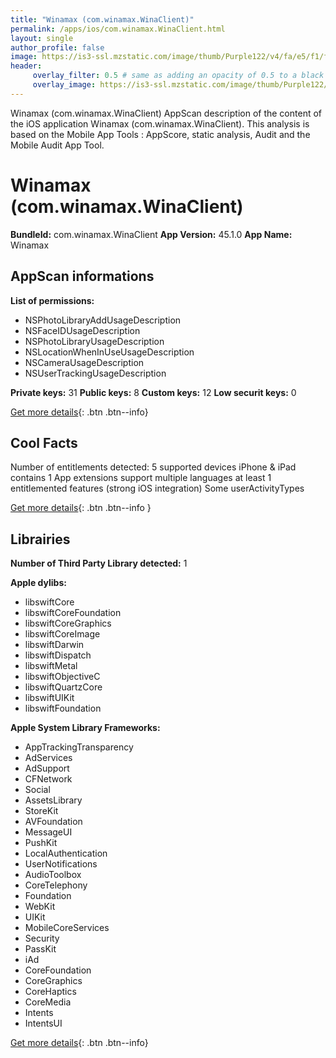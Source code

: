 ```yaml
---
title: "Winamax (com.winamax.WinaClient)"
permalink: /apps/ios/com.winamax.WinaClient.html
layout: single
author_profile: false
image: https://is3-ssl.mzstatic.com/image/thumb/Purple122/v4/fa/e5/f1/fae5f184-f257-e348-c2ab-89ed93a0e56a/AppIcon-1x_U007emarketing-9-0-0-0-0-85-220.png/512x512bb.jpg
header: 
     overlay_filter: 0.5 # same as adding an opacity of 0.5 to a black background
     overlay_image: https://is3-ssl.mzstatic.com/image/thumb/Purple122/v4/fa/e5/f1/fae5f184-f257-e348-c2ab-89ed93a0e56a/AppIcon-1x_U007emarketing-9-0-0-0-0-85-220.png/512x512bb.jpg
---
```

Winamax (com.winamax.WinaClient) AppScan description of the content of the iOS application Winamax (com.winamax.WinaClient). This analysis is based on the Mobile App Tools : AppScore, static analysis, Audit and the Mobile Audit App Tool.

# Winamax (com.winamax.WinaClient)

**BundleId:** com.winamax.WinaClient
**App Version:** 45.1.0
**App Name:** Winamax


## AppScan informations 

**List of permissions:** 
- NSPhotoLibraryAddUsageDescription
- NSFaceIDUsageDescription
- NSPhotoLibraryUsageDescription
- NSLocationWhenInUseUsageDescription
- NSCameraUsageDescription
- NSUserTrackingUsageDescription
  
  
**Private keys:** 31
**Public keys:** 8
**Custom keys:** 12
**Low securit keys:** 0
  
[Get more details](/pricing.html){: .btn .btn--info}

## Cool Facts

Number of entitlements detected: 5
supported devices iPhone & iPad
contains 1 App extensions
support multiple languages
at least 1 entitlemented features (strong iOS integration)
Some userActivityTypes
  
[Get more details](/pricing.html){: .btn .btn--info }

## Librairies 
**Number of Third Party Library detected:** 1


**Apple dylibs:**
- libswiftCore
- libswiftCoreFoundation
- libswiftCoreGraphics
- libswiftCoreImage
- libswiftDarwin
- libswiftDispatch
- libswiftMetal
- libswiftObjectiveC
- libswiftQuartzCore
- libswiftUIKit
- libswiftFoundation


**Apple System Library Frameworks:**
- AppTrackingTransparency
- AdServices
- AdSupport
- CFNetwork
- Social
- AssetsLibrary
- StoreKit
- AVFoundation
- MessageUI
- PushKit
- LocalAuthentication
- UserNotifications
- AudioToolbox
- CoreTelephony
- Foundation
- WebKit
- UIKit
- MobileCoreServices
- Security
- PassKit
- iAd
- CoreFoundation
- CoreGraphics
- CoreHaptics
- CoreMedia
- Intents
- IntentsUI


  
[Get more details](/pricing.html){: .btn .btn--info}

